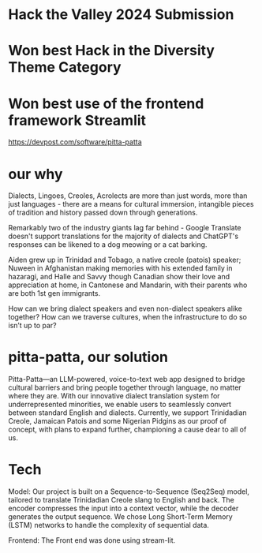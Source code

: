 # Hack the Valley 2024 Submission
# Won best Hack in the Diversity Theme Category
# Won best use of the frontend framework Streamlit

https://devpost.com/software/pitta-patta

# our why
Dialects, Lingoes, Creoles, Acrolects are more than just words, more than just languages - there are a means for cultural immersion, intangible pieces of tradition and history passed down through generations.

Remarkably two of the industry giants lag far behind - Google Translate doesn't support translations for the majority of dialects and ChatGPT's responses can be likened to a dog meowing or a cat barking.

Aiden grew up in Trinidad and Tobago, a native creole (patois) speaker; Nuween in Afghanistan making memories with his extended family in hazaragi, and Halle and Savvy though Canadian show their love and appreciation at home, in Cantonese and Mandarin, with their parents who are both 1st gen immigrants.

How can we bring dialect speakers and even non-dialect speakers alike together? How can we traverse cultures, when the infrastructure to do so isn’t up to par?


# pitta-patta, our solution
Pitta-Patta—an LLM-powered, voice-to-text web app designed to bridge cultural barriers and bring people together through language, no matter where they are.
With our innovative dialect translation system for underrepresented minorities, we enable users to seamlessly convert between standard English and dialects. 
Currently, we support Trinidadian Creole, Jamaican Patois and some Nigerian Pidgins as our proof of concept, with plans to expand further, championing a cause dear to all of us.


# Tech
Model: Our project is built on a Sequence-to-Sequence (Seq2Seq) model, tailored to translate Trinidadian Creole slang to English and back. 
The encoder compresses the input into a context vector, while the decoder generates the output sequence. We chose Long Short-Term Memory (LSTM) networks to handle the complexity of sequential data.

Frontend: The Front end was done using stream-lit.
